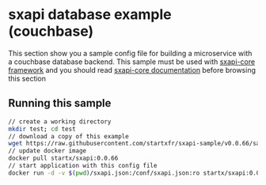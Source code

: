 sxapi database example (couchbase)
==================================

This section show you a sample config file for building a microservice 
with a couchbase database backend. 
This sample must be used with 
[sxapi-core framework](https://github.com/startxfr/sxapi-core) and you should
read 
[sxapi-core documentation](https://github.com/startxfr/sxapi-core/tree/v0.0.66-docker/docs) 
before browsing this section 

Running this sample
-------------------

```bash
// create a working directory
mkdir test; cd test
// download a copy of this example
wget https://raw.githubusercontent.com/startxfr/sxapi-sample/v0.0.66/samples/db/couchbase/sxapi.json
// update docker image
docker pull startx/sxapi:0.0.66
// start application with this config file
docker run -d -v $(pwd)/sxapi.json:/conf/sxapi.json:ro startx/sxapi:0.0.66
```
